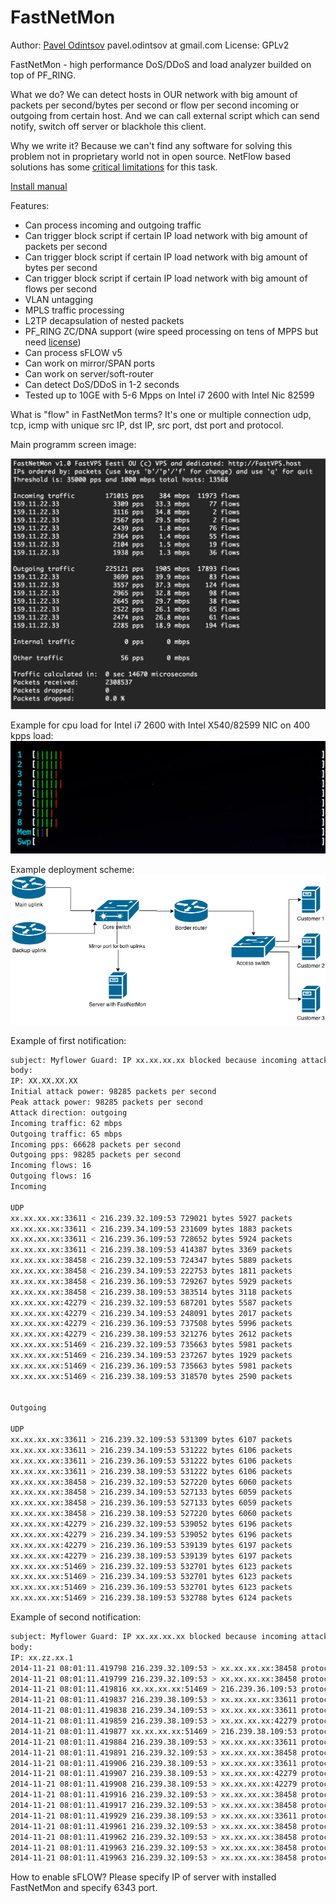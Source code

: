 FastNetMon
===========
Author: [Pavel Odintsov](http://ru.linkedin.com/in/podintsov/) pavel.odintsov at gmail.com
License: GPLv2

FastNetMon - high performance DoS/DDoS and load analyzer builded on top of PF_RING.

What we do? We can detect hosts in OUR network with big amount of packets per second/bytes per second or flow per second incoming or outgoing from certain host. And we can call external script which can send notify, switch off server or blackhole this client.

Why we write it? Because we can't find any software for solving this problem not in proprietary world not in open source. NetFlow based solutions has some [critical limitations](NETFLOW_DISADVANTAGES.md) for this task.

[Install manual](INSTALL.md)

Features:
- Can process incoming and outgoing traffic
- Can trigger block script if certain IP load network with big amount of packets per second
- Can trigger block script if certain IP load network with big amount of bytes per second
- Can trigger block script if certain IP load network with big amount of flows per second
- VLAN untagging
- MPLS traffic processing
- L2TP decapsulation of nested packets
- PF_RING ZC/DNA support (wire speed processing on tens of MPPS but need [license](http://www.ntop.org/products/pf_ring/))
- Can process sFLOW v5
- Can work on mirror/SPAN ports
- Can work on server/soft-router
- Can detect DoS/DDoS in 1-2 seconds
- Tested up to 10GE with 5-6 Mpps on Intel i7 2600 with Intel Nic 82599

What is "flow" in FastNetMon terms? It's one or multiple connection udp, tcp, icmp with unique src IP, dst IP, src port, dst port and protocol.

Main programm screen image:

![Main screen image](images/fastnetmon_screen.png)

Example for cpu load for Intel i7 2600 with Intel X540/82599 NIC on 400 kpps load:
![Cpu consumption](images/fastnetmon_stats.png)

Example deployment scheme:
![Network diagramm](images/network_map.png)

Example of first notification:
```bash
subject: Myflower Guard: IP xx.xx.xx.xx blocked because incoming attack with power 120613 pps
body:
IP: XX.XX.XX.XX
Initial attack power: 98285 packets per second
Peak attack power: 98285 packets per second
Attack direction: outgoing
Incoming traffic: 62 mbps
Outgoing traffic: 65 mbps
Incoming pps: 66628 packets per second
Outgoing pps: 98285 packets per second
Incoming flows: 16
Outgoing flows: 16
Incoming

UDP
xx.xx.xx.xx:33611 < 216.239.32.109:53 729021 bytes 5927 packets
xx.xx.xx.xx:33611 < 216.239.34.109:53 231609 bytes 1883 packets
xx.xx.xx.xx:33611 < 216.239.36.109:53 728652 bytes 5924 packets
xx.xx.xx.xx:33611 < 216.239.38.109:53 414387 bytes 3369 packets
xx.xx.xx.xx:38458 < 216.239.32.109:53 724347 bytes 5889 packets
xx.xx.xx.xx:38458 < 216.239.34.109:53 222753 bytes 1811 packets
xx.xx.xx.xx:38458 < 216.239.36.109:53 729267 bytes 5929 packets
xx.xx.xx.xx:38458 < 216.239.38.109:53 383514 bytes 3118 packets
xx.xx.xx.xx:42279 < 216.239.32.109:53 687201 bytes 5587 packets
xx.xx.xx.xx:42279 < 216.239.34.109:53 248091 bytes 2017 packets
xx.xx.xx.xx:42279 < 216.239.36.109:53 737508 bytes 5996 packets
xx.xx.xx.xx:42279 < 216.239.38.109:53 321276 bytes 2612 packets
xx.xx.xx.xx:51469 < 216.239.32.109:53 735663 bytes 5981 packets
xx.xx.xx.xx:51469 < 216.239.34.109:53 237267 bytes 1929 packets
xx.xx.xx.xx:51469 < 216.239.36.109:53 735663 bytes 5981 packets
xx.xx.xx.xx:51469 < 216.239.38.109:53 318570 bytes 2590 packets


Outgoing

UDP
xx.xx.xx.xx:33611 > 216.239.32.109:53 531309 bytes 6107 packets
xx.xx.xx.xx:33611 > 216.239.34.109:53 531222 bytes 6106 packets
xx.xx.xx.xx:33611 > 216.239.36.109:53 531222 bytes 6106 packets
xx.xx.xx.xx:33611 > 216.239.38.109:53 531222 bytes 6106 packets
xx.xx.xx.xx:38458 > 216.239.32.109:53 527220 bytes 6060 packets
xx.xx.xx.xx:38458 > 216.239.34.109:53 527133 bytes 6059 packets
xx.xx.xx.xx:38458 > 216.239.36.109:53 527133 bytes 6059 packets
xx.xx.xx.xx:38458 > 216.239.38.109:53 527220 bytes 6060 packets
xx.xx.xx.xx:42279 > 216.239.32.109:53 539052 bytes 6196 packets
xx.xx.xx.xx:42279 > 216.239.34.109:53 539052 bytes 6196 packets
xx.xx.xx.xx:42279 > 216.239.36.109:53 539139 bytes 6197 packets
xx.xx.xx.xx:42279 > 216.239.38.109:53 539139 bytes 6197 packets
xx.xx.xx.xx:51469 > 216.239.32.109:53 532701 bytes 6123 packets
xx.xx.xx.xx:51469 > 216.239.34.109:53 532701 bytes 6123 packets
xx.xx.xx.xx:51469 > 216.239.36.109:53 532701 bytes 6123 packets
xx.xx.xx.xx:51469 > 216.239.38.109:53 532788 bytes 6124 packets
```

Example of second notification:
```bash
subject: Myflower Guard: IP xx.xx.xx.xx blocked because incoming attack with power 120613 pps
body:
IP: xx.zz.xx.1
2014-11-21 08:01:11.419798 216.239.32.109:53 > xx.xx.xx.xx:38458 protocol: udp flags:  size: 123 bytes
2014-11-21 08:01:11.419799 216.239.32.109:53 > xx.xx.xx.xx:38458 protocol: udp flags:  size: 123 bytes
2014-11-21 08:01:11.419816 xx.xx.xx.xx:51469 > 216.239.36.109:53 protocol: udp flags:  size: 87 bytes
2014-11-21 08:01:11.419837 216.239.38.109:53 > xx.xx.xx.xx:33611 protocol: udp flags:  size: 123 bytes
2014-11-21 08:01:11.419838 216.239.34.109:53 > xx.xx.xx.xx:33611 protocol: udp flags:  size: 123 bytes
2014-11-21 08:01:11.419859 216.239.38.109:53 > xx.xx.xx.xx:42279 protocol: udp flags:  size: 123 bytes
2014-11-21 08:01:11.419877 xx.xx.xx.xx:51469 > 216.239.38.109:53 protocol: udp flags:  size: 87 bytes
2014-11-21 08:01:11.419884 216.239.38.109:53 > xx.xx.xx.xx:33611 protocol: udp flags:  size: 123 bytes
2014-11-21 08:01:11.419891 216.239.32.109:53 > xx.xx.xx.xx:38458 protocol: udp flags:  size: 123 bytes
2014-11-21 08:01:11.419906 216.239.38.109:53 > xx.xx.xx.xx:33611 protocol: udp flags:  size: 123 bytes
2014-11-21 08:01:11.419907 216.239.38.109:53 > xx.xx.xx.xx:42279 protocol: udp flags:  size: 123 bytes
2014-11-21 08:01:11.419908 216.239.38.109:53 > xx.xx.xx.xx:42279 protocol: udp flags:  size: 123 bytes
2014-11-21 08:01:11.419916 216.239.32.109:53 > xx.xx.xx.xx:38458 protocol: udp flags:  size: 123 bytes
2014-11-21 08:01:11.419917 216.239.32.109:53 > xx.xx.xx.xx:38458 protocol: udp flags:  size: 123 bytes
2014-11-21 08:01:11.419929 216.239.38.109:53 > xx.xx.xx.xx:33611 protocol: udp flags:  size: 123 bytes
2014-11-21 08:01:11.419961 216.239.32.109:53 > xx.xx.xx.xx:38458 protocol: udp flags:  size: 123 bytes
2014-11-21 08:01:11.419962 216.239.32.109:53 > xx.xx.xx.xx:38458 protocol: udp flags:  size: 123 bytes
2014-11-21 08:01:11.419963 216.239.32.109:53 > xx.xx.xx.xx:38458 protocol: udp flags:  size: 123 bytes
2014-11-21 08:01:11.419963 216.239.32.109:53 > xx.xx.xx.xx:38458 protocol: udp flags:  size: 123 bytes
```

How to enable sFLOW? Please specify IP of server with installed FastNetMon and specify 6343 port. 
